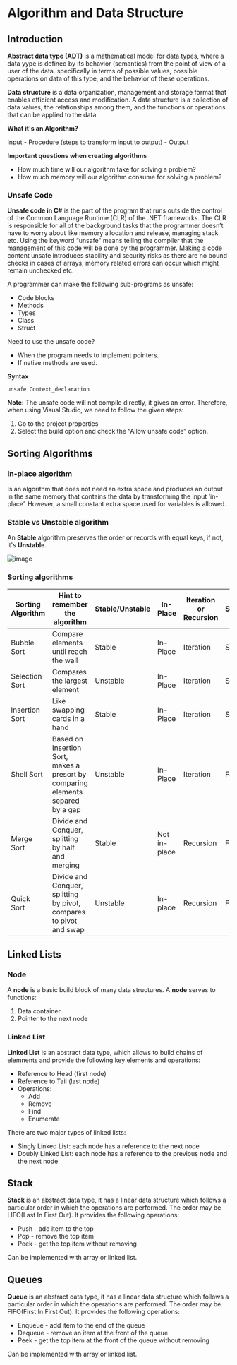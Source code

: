 # Algorithm and Data Structure
## Introduction
**Abstract data type (ADT)** is a mathematical model for data types, where a data yype is defined by its behavior (semantics) from the point of view of a user of the data. specifically in terms of possible values, possible operations on data of this type, and the behavior of these operations.

**Data structure** is a data organization, management and storage format that enables efficient access and modification. A data structure is a collection of data values, the relationships among them, and the functions or operations that can be applied to the data.

**What it's an Algorithm?**

Input - Procedure (steps to transform input to output) - Output

**Important questions when creating algorithms**
- How much time will our algorithm take for solving a problem?
- How much memory will our algorithm consume for solving a problem?

### Unsafe Code

**Unsafe code in C#** is the part of the program that runs outside the control of the Common Language Runtime (CLR) of the .NET frameworks. The CLR is responsible for all of the background tasks that the programmer doesn’t have to worry about like memory allocation and release, managing stack etc. Using the keyword “unsafe” means telling the compiler that the management of this code will be done by the programmer. Making a code content unsafe introduces stability and security risks as there are no bound checks in cases of arrays, memory related errors can occur which might remain unchecked etc.

A programmer can make the following sub-programs as unsafe:
- Code blocks
- Methods
- Types
- Class
- Struct

Need to use the unsafe code?
- When the program needs to implement pointers.
- If native methods are used.

**Syntax**

```
unsafe Context_declaration
```

**Note:** The unsafe code will not compile directly, it gives an error. Therefore, when using Visual Studio, we need to follow the given steps:
1) Go to the project properties
2) Select the build option and check the “Allow unsafe code” option.

## Sorting Algorithms
### In-place algorithm
Is an algorithm that does not need an extra space and produces an output in the same memory that contains the data by transforming the input ‘in-place’. However, a small constant extra space used for variables is allowed.

### Stable vs Unstable algorithm
An **Stable** algorithm preserves the order or records with equal keys, if not, it's **Unstable**.

![image](https://user-images.githubusercontent.com/13497579/188289683-b8611663-71fb-41e9-926a-1fb7bdc6084a.png)

### Sorting algorithms
| Sorting Algorithm | Hint to remember the algorithm | Stable/Unstable | In-Place | Iteration or Recursion | Speed | Comments
|--|--|--|--|--|--|--|
| Bubble Sort | Compare elements until reach the wall | Stable | In-Place | Iteration |Slow | The slowest algorithm |
| Selection Sort | Compares the largest element | Unstable | In-Place | Iteration | Slow | Faster than bubble sort |
| Insertion Sort | Like swapping cards in a hand | Stable | In-Place | Iteration | Slow | Faster if the array is almost ordered |
| Shell Sort | Based on Insertion Sort, makes a presort by comparing elements separed by a gap | Unstable | In-Place | Iteration | Fast | Easy to implement, improve of Insertion Sort |
| Merge Sort | Divide and Conquer, splitting by half and merging | Stable | Not in-place | Recursion | Fast | Uses a lot of memory but is a fast competitor |
| Quick Sort | Divide and Conquer, splitting by pivot, compares to pivot and swap | Unstable | In-place | Recursion | Fast | Best performing algoritms |

## Linked Lists
### Node
A **node** is a basic build block of many data structures. A **node** serves to functions:
1) Data container
2) Pointer to the next node

### Linked List
**Linked List** is an abstract data type, which allows to build chains of elemnents and provide the following key elements and operations:
- Reference to Head (first node)
- Reference to Tail (last node)
- Operations:
  - Add
  - Remove
  - Find
  - Enumerate

There are two major types of linked lists:
- Singly Linked List: each node has a reference to the next node
- Doubly Linked List: each node has a reference to the previous node and the next node

## Stack
**Stack** is an abstract data type, it has a linear data structure which follows a particular order in which the operations are performed. The order may be LIFO(Last In First Out). It provides the following operations:
- Push - add item to the top
- Pop - remove the top item
- Peek - get the top item without removing

Can be implemented with array or linked list.

## Queues
**Queue** is an abstract data type, it has a linear data structure which follows a particular order in which the operations are performed. The order may be FIFO(First In First Out). It provides the following operations:
- Enqueue - add item to the end of the queue
- Dequeue - remove an item at the front of the queue
- Peek - get the top item at the front of the queue without removing

Can be implemented with array or linked list.
